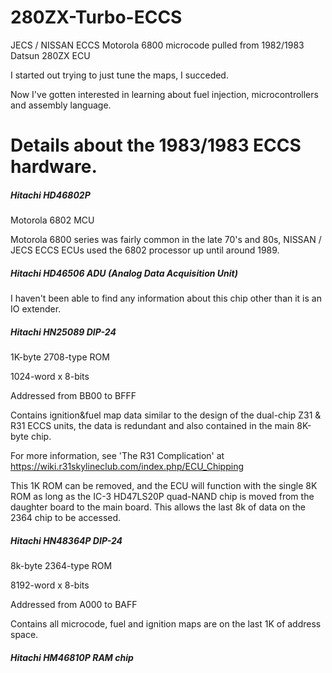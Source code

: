 # 280ZX-Turbo-ECCS
JECS / NISSAN ECCS Motorola 6800 microcode pulled from 1982/1983 Datsun 280ZX ECU

I started out trying to just tune the maps, I succeded.

Now I've gotten interested in learning about fuel injection, microcontrollers and assembly language.





# Details about the 1983/1983 ECCS hardware. 

##### Hitachi HD46802P 
Motorola 6802 MCU

Motorola 6800 series was fairly common in the late 70's and 80s, NISSAN / JECS ECCS ECUs used the 6802 processor up until around 1989. 
 
 
##### Hitachi HD46506 ADU (Analog Data Acquisition Unit)

I haven't been able to find any information about this chip other than it is an IO extender. 


##### Hitachi HN25089 DIP-24

1K-byte 2708-type ROM 

1024-word x 8-bits 

Addressed from BB00 to BFFF

Contains ignition&fuel map data similar to the design of the dual-chip Z31 & R31 ECCS units, the data is redundant and also contained in the main 8K-byte chip. 

For more information, see 'The R31 Complication' at  https://wiki.r31skylineclub.com/index.php/ECU_Chipping 

This 1K ROM can be removed, and the ECU will function with the single 8K ROM as long as the IC-3 HD47LS20P quad-NAND chip is moved from the daughter board to the main board.  This allows the last 8k of data on the 2364 chip to be accessed. 



##### Hitachi HN48364P DIP-24

8k-byte 2364-type ROM

8192-word x 8-bits

Addressed from A000 to BAFF

Contains all microcode, fuel and ignition maps are on the last 1K of address space. 

##### Hitachi HM46810P RAM chip


